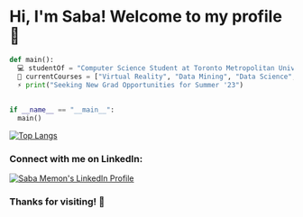 # Hi, I'm Saba! Welcome to my profile 💟

```python
def main():
  💻 studentOf = "Computer Science Student at Toronto Metropolitan University"
  🌱 currentCourses = ["Virtual Reality", "Data Mining", "Data Science", "Software Tools"]
  ⚡ print("Seeking New Grad Opportunities for Summer '23")
  
  
if __name__ == "__main__":
  main()
```

[![Top Langs](https://github-readme-stats.vercel.app/api/top-langs/?username=SabaMemon&layout=compact&theme=vision-friendly-dark)](https://github.com/anuraghazra/github-readme-stats)

### Connect with me on LinkedIn: 
<a href="https://www.linkedin.com/in/saba-memon/">
  <img alt="Saba Memon's LinkedIn Profile" src="https://user-images.githubusercontent.com/58344531/211747535-01a85fc0-b65f-4a3b-a366-f4207ee28f04.png" />
</a>



### Thanks for visiting! 💌
